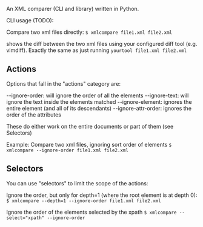 An XML comparer (CLI and library) written in Python.

CLI usage (TODO):

Compare two xml files directly:
```$ xmlcompare file1.xml file2.xml```

shows the diff between the two xml files using your configured diff tool (e.g. vimdiff). Exactly the same
as just running `yourtool file1.xml file2.xml`

Actions
---
Options that fall in the "actions" category are:

--ignore-order: will ignore the order of all the elements
--ignore-text: will ignore the text inside the elements matched
--ignore-element: ignores the entire element (and all of its descendants)
--ignore-attr-order: ignores the order of the attributes

These do either work on the entire documents or part of them (see Selectors)

Example: Compare two xml files, ignoring sort order of elements
```$ xmlcompare --ignore-order file1.xml file2.xml```

Selectors
---
You can use "selectors" to limit the scope of the actions:

Ignore the order, but only for depth=1 (where the root element is at depth 0):
```$ xmlcompare --depth=1 --ignore-order file1.xml file2.xml``` 

Ignore the order of the elements selected by the xpath
```$ xmlcompare --select="xpath" --ignore-order```


